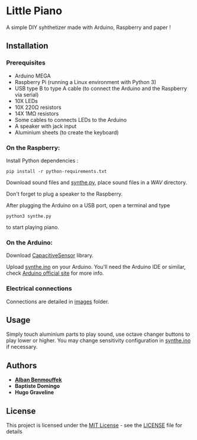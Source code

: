 # Little Piano
A simple DIY syhthetizer made with Arduino, Raspberry and paper !

## Installation

### Prerequisites

 - Arduino MEGA
 - Raspberry Pi (running a Linux environment with Python 3)
 - USB type B to type A cable (to connect the Arduino and the Raspberry via serial)
 - 10X LEDs 
 - 10X 220Ω resistors
 - 14X 1MΩ resistors
 - Some cables to connects LEDs to the Arduino
 - A speaker with jack input
 - Aluminium sheets (to create the keyboard)

### On the Raspberry:

Install Python dependencies :

    pip install -r python-requirements.txt

Download sound files and [synthe.py](codes/synthe.py), place sound files in a *WAV* directory.

Don't forget to plug a speaker to the Raspberry.

After plugging the Arduino on a USB port, open a terminal and type 

    python3 synthe.py

to start playing piano.

### On the Arduino:

Download [CapacitiveSensor](https://playground.arduino.cc/Main/CapacitiveSensor/) library.

Upload [synthe.ino](codes/synthe.ino) on your Arduino. You'll need the Arduino IDE or similar, check [Arduino official site](https://www.arduino.cc/) for more info.

### Electrical connections

Connections are detailed in [images](images) folder.

## Usage

Simply touch aluminium parts to play sound, use octave changer buttons to play lower or higher.
You may change sensitivity configuration in [synthe.ino](codes/synthe.ino) if necessary.

## Authors

* [**Alban Benmouffek**](https://github.com/sonibla)
* **Baptiste Domingo**
* **Hugo Graveline**

## License
This project is licensed under the [MIT License](https://tldrlegal.com/license/mit-license) - see the [LICENSE](LICENSE.md) file for details

